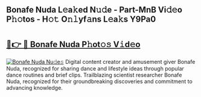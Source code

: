 ## Bonafe Nuda L𝚎a𝚔ed N𝚞𝚍e - Part-MnB Vi𝚍𝚎o P𝚑𝚘tos - H𝚘𝚝 O𝚗𝚕yf𝚊ns L𝚎a𝚔s Y9Pa0

# <h2><a href="http://kf51b46.oniu.top/?m=Bonafe+Nuda">🔗👉 🔴 Bonafe Nuda P𝚑ot𝚘𝚜 V𝚒d𝚎o</a></h2>

[![Bonafe Nuda Nu𝚍e𝚜](https://i.imgur.com/0qMVB7G.gif)](http://kf51b46.oniu.top/?m=Bonafe+Nuda)
Digital content creator and amusement giver Bonafe Nuda, recognized for sharing dance and lifestyle ideas through popular dance routines and brief clips. Trailblazing scientist researcher Bonafe Nuda, recognized for their groundbreaking discoveries and commitment to advancing knowledge.  

